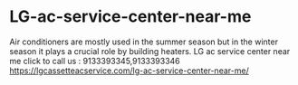 # LG-ac-service-center-near-me
Air conditioners are mostly used in the summer season but in the winter season it plays a crucial role by building heaters. LG ac service center near me click to call us : 9133393345,9133393346   https://lgcassetteacservice.com/lg-ac-service-center-near-me/
